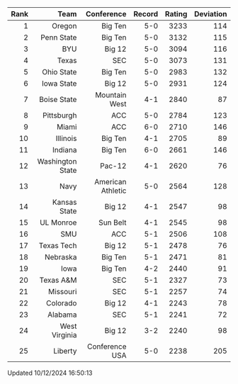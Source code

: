 | Rank  | Team                 | Conference           | Record   | Rating | Deviation |
| ---:  | ---:                 | ---:                 | ---:     | ---:   | ---:      |
| 1     | Oregon               | Big Ten              | 5-0      | 3233   | 114       |
| 2     | Penn State           | Big Ten              | 5-0      | 3132   | 115       |
| 3     | BYU                  | Big 12               | 5-0      | 3094   | 116       |
| 4     | Texas                | SEC                  | 5-0      | 3073   | 131       |
| 5     | Ohio State           | Big Ten              | 5-0      | 2983   | 132       |
| 6     | Iowa State           | Big 12               | 5-0      | 2931   | 124       |
| 7     | Boise State          | Mountain West        | 4-1      | 2840   | 87        |
| 8     | Pittsburgh           | ACC                  | 5-0      | 2784   | 123       |
| 9     | Miami                | ACC                  | 6-0      | 2710   | 146       |
| 10    | Illinois             | Big Ten              | 4-1      | 2705   | 89        |
| 11    | Indiana              | Big Ten              | 6-0      | 2661   | 146       |
| 12    | Washington State     | Pac-12               | 4-1      | 2620   | 76        |
| 13    | Navy                 | American Athletic    | 5-0      | 2564   | 128       |
| 14    | Kansas State         | Big 12               | 4-1      | 2547   | 98        |
| 15    | UL Monroe            | Sun Belt             | 4-1      | 2545   | 98        |
| 16    | SMU                  | ACC                  | 5-1      | 2506   | 108       |
| 17    | Texas Tech           | Big 12               | 5-1      | 2478   | 76        |
| 18    | Nebraska             | Big Ten              | 5-1      | 2471   | 81        |
| 19    | Iowa                 | Big Ten              | 4-2      | 2440   | 91        |
| 20    | Texas A&M            | SEC                  | 5-1      | 2327   | 73        |
| 21    | Missouri             | SEC                  | 5-1      | 2257   | 74        |
| 22    | Colorado             | Big 12               | 4-1      | 2243   | 78        |
| 23    | Alabama              | SEC                  | 5-1      | 2241   | 72        |
| 24    | West Virginia        | Big 12               | 3-2      | 2240   | 98        |
| 25    | Liberty              | Conference USA       | 5-0      | 2238   | 205       |

Updated 10/12/2024 16:50:13
